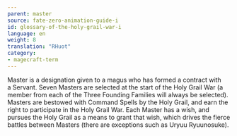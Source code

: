 ```yaml
---
parent: master
source: fate-zero-animation-guide-i
id: glossary-of-the-holy-grail-war-i
language: en
weight: 8
translation: "RHuot"
category:
- magecraft-term
---
```


Master is a designation given to a magus who has formed a contract with a Servant. Seven Masters are selected at the start of the Holy Grail War (a member from each of the Three Founding Families will always be selected). Masters are bestowed with Command Spells by the Holy Grail, and earn the right to participate in the Holy Grail War. Each Master has a wish, and pursues the Holy Grail as a means to grant that wish, which drives the fierce battles between Masters (there are exceptions such as Uryuu Ryuunosuke).
